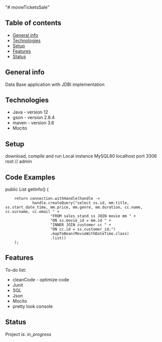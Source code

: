 "# movieTicketsSale" 
## Table of contents
* [General info](#general-info)
* [Technologies](#technologies)
* [Setup](#setup)
* [Features](#features)
* [Status](#status)

## General info
Data Base application with JDBI implementation

## Technologies
* Java - version 12
* gson - version 2.8.4
* maven - version 3.6
* Mocito

## Setup
download, compile and run
Local instance MySQL80
localhost port 3306
root // admin

## Code Examples
public List<MovieWithDateTime> getInfo() {

        return connection.withHandle(handle ->
                handle.createQuery("select ss.id, mm.title, ss.start_date_time, mm.price, mm.genre, mm.duration, cc.name, cc.surname, cc.email " +
                        "FROM sales_stand ss JOIN movie mm " +
                        "ON ss.movie_id = mm.id " +
                        "INNER JOIN customer cc " +
                        "ON cc.id = ss.customer_id;")
                        .mapToBean(MovieWithDateTime.class)
                        .list()
        );

## Features

To-do list:
- cleanCode - optimize code 
- Junit
- SQL
- Json
- Mocito
- pretty look console



## Status
Project is: _in_progress_